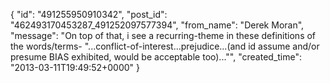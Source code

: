  {
   "id": "491255950910342",
   "post_id": "462493170453287_491252097577394",
   "from_name": "Derek Moran",
   "message": "On top of that, i see a recurring-theme in these definitions of the words/terms- \"...conflict-of-interest...prejudice...(and id assume and/or presume BIAS exhibited, would be acceptable too)...\"",
   "created_time": "2013-03-11T19:49:52+0000"
 }
